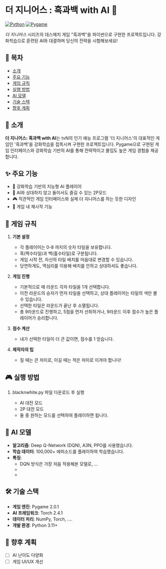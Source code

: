 # 더 지니어스 : 흑과백 with AI 🎲

[![Python](https://img.shields.io/badge/Python-3.8%2B-blue)]()
[![Pygame](https://img.shields.io/badge/Pygame-2.0.1-green)]()

*더 지니어스* 시리즈의 데스매치 게임 "흑과백"을 파이썬으로 구현한 프로젝트입니다. 강화학습으로 훈련된 AI와 대결하며 당신의 전략을 시험해보세요!

## 📌 목차
- [소개](#소개)
- [주요 기능](#주요-기능)
- [게임 규칙](#게임-규칙)
- [실행 방법](#실행-방법)
- [AI 모델](#ai-모델)
- [기술 스택](#기술-스택)
- [향후 계획](#향후-계획)

## 🌟 소개
**더 지니어스: 흑과백 with AI**는 tvN의 인기 예능 프로그램 '더 지니어스'의 대표적인 게임인 '흑과백'을 강화학습을 접목시켜 구현한 프로젝트입니다. Pygame으로 구현된 게임 인터페이스와 강화학습 기반의 AI를 통해 전략적이고 몰입도 높은 게임 경험을 제공합니다.

## ✨ 주요 기능
- 🤖 강화학습 기반의 지능형 AI 플레이어
- 👯 AI와 상대하지 않고 둘이서도 즐길 수 있는 2P모드
- 🎮 직관적인 게임 인터페이스와 실제 더 지니어스를 하는 듯한 디자인
- 🎯 게임 내 재시작 기능

## 🎯 게임 규칙

1. **기본 설정**
   - 각 플레이어는 0-8 까지의 숫자 타일을 보유합니다.
   - 흑(짝수타일)과 백(홀수타일)로 구분됩니다.
   - 게임 시작 전, 자신의 타일 배치를 마음대로 변경할 수 있습니다.
   - 당연하게도, 역심리를 이용해 배치를 안하고 상대하셔도 좋습니다.

2. **게임 진행**
   - 기본적으로 매 라운드 각자 타일을 1개 선택합니다.
   - 이전 라운드의 승자가 먼저 타일을 선택하고, 상대 플레이어는 타일의 색만 볼 수 있습니다.
   - 선택한 타일은 라운드가 끝난 후 소멸됩니다.
   - 총 9라운드로 진행하고, 5점을 먼저 선취하거나, 9라운드 이후 점수가 높은 플레이어가 승리합니다.

3. **점수 계산**
   - 내가 선택한 타일이 더 큰 값이면, 점수를 1 얻습니다.

4. **제작자의 팁**
   - 질 때는 큰 차이로, 이길 때는 적은 차이로 이겨야 합니다!
   

## 🎮 실행 방법

1. blacknwhite.py 파일 다운로드 후 실행

   - AI 대전 모드
   - 2P 대전 모드
   - 둘 중 원하는 모드를 선택하여 플레이하면 됩니다.
 

## 🤖 AI 모델

- **알고리즘**: Deep Q-Network (DQN), A3N, PPO를 사용했습니다.
- **학습 데이터**: 100,000+ 에피소드를 플레이하여 학습했습니다.
- **특징**:
  - DQN 방식은 가장 처음 적용해본 모델로, ...
  - 
  - 

## 🛠 기술 스택

- **게임 엔진**: Pygame 2.0.1
- **AI 프레임워크**: Torch 2.4.1
- **데이터 처리**: NumPy, Torch, ....
- **개발 환경**: Python 3.11+

## 🚀 향후 계획

- [ ] AI 난이도 다양화
- [ ] 게임 UI/UX 개선
